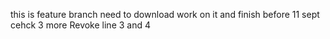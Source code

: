this is feature branch 
need to download 
work on it and finish before 11 sept
cehck 3 more
Revoke line 3 and 4
